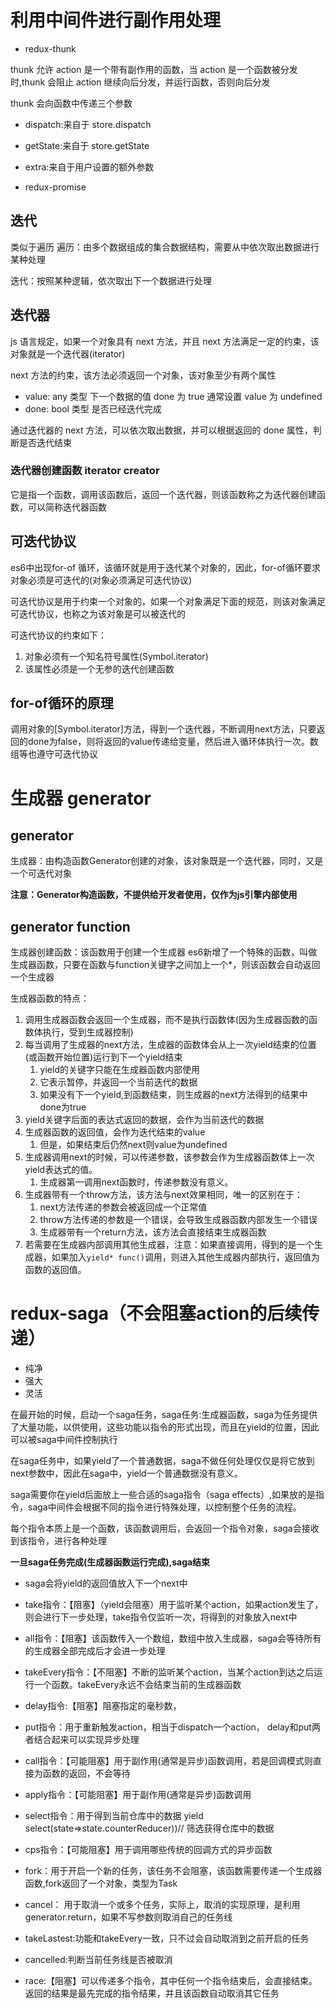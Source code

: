 # 利用中间件进行副作用处理

- redux-thunk

thunk 允许 action 是一个带有副作用的函数，当 action 是一个函数被分发时,thunk 会阻止 action 继续向后分发，并运行函数，否则向后分发

thunk 会向函数中传递三个参数

- dispatch:来自于 store.dispatch
- getState:来自于 store.getState
- extra:来自于用户设置的额外参数

- redux-promise

## 迭代

类似于遍历
遍历：由多个数据组成的集合数据结构，需要从中依次取出数据进行某种处理

迭代：按照某种逻辑，依次取出下一个数据进行处理

## 迭代器

js 语言规定，如果一个对象具有 next 方法，并且 next 方法满足一定的约束，该对象就是一个迭代器(iterator)

next 方法的约束，该方法必须返回一个对象，该对象至少有两个属性

- value: any 类型 下一个数据的值 done 为 true 通常设置 value 为 undefined
- done: bool 类型 是否已经迭代完成

通过迭代器的 next 方法，可以依次取出数据，并可以根据返回的 done 属性，判断是否迭代结束

### 迭代器创建函数 iterator creator
它是指一个函数，调用该函数后，返回一个迭代器，则该函数称之为迭代器创建函数，可以简称迭代器函数


## 可迭代协议
es6中出现for-of 循环，该循环就是用于迭代某个对象的，因此，for-of循环要求对象必须是可迭代的(对象必须满足可迭代协议)

可迭代协议是用于约束一个对象的，如果一个对象满足下面的规范，则该对象满足可迭代协议，也称之为该对象是可以被迭代的

可迭代协议的约束如下：
1. 对象必须有一个知名符号属性(Symbol.iterator)
2. 该属性必须是一个无参的迭代创建函数


## for-of循环的原理
调用对象的[Symbol.iterator]方法，得到一个迭代器，不断调用next方法，只要返回的done为false，则将返回的value传递给变量，然后进入循环体执行一次。数组等也遵守可迭代协议 



# 生成器 generator
## generator
生成器：由构造函数Generator创建的对象，该对象既是一个迭代器，同时，又是一个可迭代对象

**注意：Generator构造函数，不提供给开发者使用，仅作为js引擎内部使用**

## generator function
生成器创建函数：该函数用于创建一个生成器
es6新增了一个特殊的函数，叫做生成器函数，只要在函数与function关键字之间加上一个*，则该函数会自动返回一个生成器

生成器函数的特点：
1. 调用生成器函数会返回一个生成器，而不是执行函数体(因为生成器函数的函数体执行，受到生成器控制)
2. 每当调用了生成器的next方法，生成器的函数体会从上一次yield结束的位置(或函数开始位置)运行到下一个yield结束
    1. yield的关键字只能在生成器函数内部使用
    2. 它表示暂停，并返回一个当前迭代的数据
    3. 如果没有下一个yield,到函数结束，则生成器的next方法得到的结果中done为true
3. yield关键字后面的表达式返回的数据，会作为当前迭代的数据
4. 生成器函数的返回值，会作为迭代结束的value
    1. 但是，如果结束后仍然next则value为undefined
5. 生成器调用next的时候，可以传递参数，该参数会作为生成器函数体上一次yield表达式的值。
    1. 生成器第一调用next函数时，传递参数没有意义。
6. 生成器带有一个throw方法，该方法与next效果相同，唯一的区别在于：
    1. next方法传递的参数会被返回成一个正常值
    2. throw方法传递的参数是一个错误，会导致生成器函数内部发生一个错误
    3. 生成器带有一个return方法，该方法会直接结束生成器函数
7. 若需要在生成器内部调用其他生成器，注意：如果直接调用，得到的是一个生成器，如果加入```yield* func()```调用，则进入其他生成器内部执行，返回值为函数的返回值。

# redux-saga（不会阻塞action的后续传递）
- 纯净
- 强大
- 灵活

在最开始的时候，启动一个saga任务，saga任务:生成器函数，saga为任务提供了大量功能，以供使用，这些功能以指令的形式出现，而且在yield的位置，因此可以被saga中间件控制执行


在saga任务中，如果yield了一个普通数据，saga不做任何处理仅仅是将它放到next参数中，因此在saga中，yield一个普通数据没有意义。

saga需要你在yield后面放上一些合适的saga指令（saga effects）,如果放的是指令，saga中间件会根据不同的指令进行特殊处理，以控制整个任务的流程。

每个指令本质上是一个函数，该函数调用后，会返回一个指令对象，saga会接收到该指令，进行各种处理

**一旦saga任务完成(生成器函数运行完成),saga结束** 
- saga会将yield的返回值放入下一个next中
- take指令：【阻塞】（yield会阻塞）用于监听某个action，如果action发生了，则会进行下一步处理，take指令仅监听一次，将得到的对象放入next中
- all指令：【阻塞】该函数传入一个数组，数组中放入生成器，saga会等待所有的生成器全部完成后才会进一步处理
- takeEvery指令：【不阻塞】不断的监听某个action，当某个action到达之后运行一个函数。takeEvery永远不会结束当前的生成器函数

- delay指令:【阻塞】阻塞指定的毫秒数，
- put指令：用于重新触发action，相当于dispatch一个action，
delay和put两者结合起来可以实现异步处理
- call指令：【可能阻塞】用于副作用(通常是异步)函数调用，若是回调模式则直接为函数的返回，不会等待
- apply指令：【可能阻塞】用于副作用(通常是异步)函数调用
- select指令：用于得到当前仓库中的数据 yield select(state=>state.counterReducer))// 筛选获得仓库中的数据
- cps指令：【可能阻塞】用于调用哪些传统的回调方式的异步函数

- fork：用于开启一个新的任务，该任务不会阻塞，该函数需要传递一个生成器函数,fork返回了一个对象，类型为Task
- cancel： 用于取消一个或多个任务，实际上，取消的实现原理，是利用generator.return，如果不写参数则取消自己的任务线
- takeLastest:功能和takeEvery一致，只不过会自动取消到之前开启的任务
- cancelled:判断当前任务线是否被取消
- race:【阻塞】可以传递多个指令，其中任何一个指令结束后，会直接结束。返回的结果是最先完成的指令结果，并且该函数自动取消其它任务